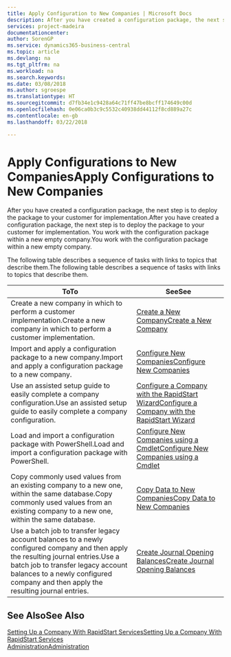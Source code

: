 ```yaml
---
title: Apply Configuration to New Companies | Microsoft Docs
description: After you have created a configuration package, the next step is to deploy the package to your customer for implementation. You use the configuration with a new empty company.
services: project-madeira
documentationcenter: 
author: SorenGP
ms.service: dynamics365-business-central
ms.topic: article
ms.devlang: na
ms.tgt_pltfrm: na
ms.workload: na
ms.search.keywords: 
ms.date: 03/08/2018
ms.author: sgroespe
ms.translationtype: HT
ms.sourcegitcommit: d7fb34e1c9428a64c71ff47be8bcff174649c00d
ms.openlocfilehash: 0e06ca0b3c9c5532c40938dd44112f8cd889a27c
ms.contentlocale: en-gb
ms.lasthandoff: 03/22/2018

---
```

# <a name="apply-configurations-to-new-companies"></a><span data-ttu-id="7216b-104">Apply Configurations to New Companies</span><span class="sxs-lookup"><span data-stu-id="7216b-104">Apply Configurations to New Companies</span></span>
<span data-ttu-id="7216b-105">After you have created a configuration package, the next step is to deploy the package to your customer for implementation.</span><span class="sxs-lookup"><span data-stu-id="7216b-105">After you have created a configuration package, the next step is to deploy the package to your customer for implementation.</span></span> <span data-ttu-id="7216b-106">You work with the configuration package within a new empty company.</span><span class="sxs-lookup"><span data-stu-id="7216b-106">You work with the configuration package within a new empty company.</span></span>  

 <span data-ttu-id="7216b-107">The following table describes a sequence of tasks with links to topics that describe them.</span><span class="sxs-lookup"><span data-stu-id="7216b-107">The following table describes a sequence of tasks with links to topics that describe them.</span></span>

|<span data-ttu-id="7216b-108">**To**</span><span class="sxs-lookup"><span data-stu-id="7216b-108">**To**</span></span>|<span data-ttu-id="7216b-109">**See**</span><span class="sxs-lookup"><span data-stu-id="7216b-109">**See**</span></span>|  
|------------|-------------|  
|<span data-ttu-id="7216b-110">Create a new company in which to perform a customer implementation.</span><span class="sxs-lookup"><span data-stu-id="7216b-110">Create a new company in which to perform a customer implementation.</span></span>|[<span data-ttu-id="7216b-111">Create a New Company</span><span class="sxs-lookup"><span data-stu-id="7216b-111">Create a New Company</span></span>](admin-how-to-create-a-new-company.md)|  
|<span data-ttu-id="7216b-112">Import and apply a configuration package to a new company.</span><span class="sxs-lookup"><span data-stu-id="7216b-112">Import and apply a configuration package to a new company.</span></span>|[<span data-ttu-id="7216b-113">Configure New Companies</span><span class="sxs-lookup"><span data-stu-id="7216b-113">Configure New Companies</span></span>](admin-how-to-configure-new-companies.md)|  
|<span data-ttu-id="7216b-114">Use an assisted setup guide to easily complete a company configuration.</span><span class="sxs-lookup"><span data-stu-id="7216b-114">Use an assisted setup guide to easily complete a company configuration.</span></span>|[<span data-ttu-id="7216b-115">Configure a Company with the RapidStart Wizard</span><span class="sxs-lookup"><span data-stu-id="7216b-115">Configure a Company with the RapidStart Wizard</span></span>](admin-how-to-configure-a-company-with-the-rapidstart-wizard.md)|
|<span data-ttu-id="7216b-116">Load and import a configuration package with PowerShell.</span><span class="sxs-lookup"><span data-stu-id="7216b-116">Load and import a configuration package with PowerShell.</span></span>|[<span data-ttu-id="7216b-117">Configure New Companies using a Cmdlet</span><span class="sxs-lookup"><span data-stu-id="7216b-117">Configure New Companies using a Cmdlet</span></span>](admin-how-to-configure-new-companies-using-a-cmdlet.md)|
|<span data-ttu-id="7216b-118">Copy commonly used values from an existing company to a new one, within the same database.</span><span class="sxs-lookup"><span data-stu-id="7216b-118">Copy commonly used values from an existing company to a new one, within the same database.</span></span>|[<span data-ttu-id="7216b-119">Copy Data to New Companies</span><span class="sxs-lookup"><span data-stu-id="7216b-119">Copy Data to New Companies</span></span>](admin-how-to-copy-data-to-new-companies.md)|  
|<span data-ttu-id="7216b-120">Use a batch job to transfer legacy account balances to a newly configured company and then apply the resulting journal entries.</span><span class="sxs-lookup"><span data-stu-id="7216b-120">Use a batch job to transfer legacy account balances to a newly configured company and then apply the resulting journal entries.</span></span>|[<span data-ttu-id="7216b-121">Create Journal Opening Balances</span><span class="sxs-lookup"><span data-stu-id="7216b-121">Create Journal Opening Balances</span></span>](admin-how-to-create-journal-opening-balances.md)|  

## <a name="see-also"></a><span data-ttu-id="7216b-122">See Also</span><span class="sxs-lookup"><span data-stu-id="7216b-122">See Also</span></span>  
[<span data-ttu-id="7216b-123">Setting Up a Company With RapidStart Services</span><span class="sxs-lookup"><span data-stu-id="7216b-123">Setting Up a Company With RapidStart Services</span></span>](admin-set-up-a-company-with-rapidstart.md)  
[<span data-ttu-id="7216b-124">Administration</span><span class="sxs-lookup"><span data-stu-id="7216b-124">Administration</span></span>](admin-setup-and-administration.md)

